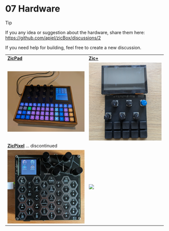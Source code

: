 # 07 Hardware

> [!TIP]
> If you any idea or suggestion about the hardware, share them here: https://github.com/apiel/zicBox/discussions/2
>
> If you need help for building, feel free to create a new discussion.

<table>
    <tr>
        <td><a href="https://github.com/apiel/zicBox/wiki/07-Hardware#zicpad"><b>ZicPad</b></a></td>
        <td><a href="https://github.com/apiel/zicBox/wiki/07-Hardware#zicplus"><b>Zic+</b></a></td>
    </tr>
    <tr>
        <td><a href="https://github.com/apiel/zicBox/wiki/07-Hardware#zicpad"><img src="https://raw.githubusercontent.com/apiel/zicBox/main/hardware/ZicPad/zicpad.png" /></a></td>
        <td><a href="https://github.com/apiel/zicBox/wiki/07-Hardware#zicplus"><img src="https://raw.githubusercontent.com/apiel/zicBox/main/hardware/ZicPlus/zic+.png" /></a></td>
    </tr>
    <tr>
        <td><a href="https://github.com/apiel/zicBox/wiki/07-Hardware#zic-pixel"><b>ZicPixel</b></a> ... discontinued</td>
        <td> </td>
    </tr>
    <tr>
        <td><a href="https://github.com/apiel/zicBox/wiki/07-Hardware#zic-pixel"><img src="https://raw.githubusercontent.com/apiel/zicBox/main/hardware/ZicPixel/pixel.png" /></a></td>
        <td><img src="https://raw.githubusercontent.com/apiel/zicBox/main/hardware/400px.png" /></td>
    </tr>
</table>
